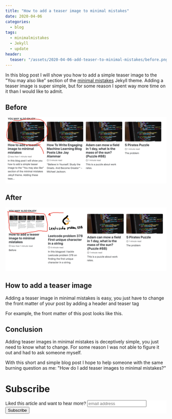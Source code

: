 ```yaml
---
title: "How to add a teaser image to minimal mistakes"
date: 2020-04-06
categories:
  - blog
tags:
  - minimalmistakes
  - Jekyll
  - update
header:
  teaser: "/assets/2020-04-06-add-teaser-to-minimal-mistakes/before.png"
---
```


In this blog post I will show you how to add a simple teaser image to the
"You may also like" section of the [minimal
mistakes](https://mmistakes.github.io/minimal-mistakes/about/) Jekyll theme.
Adding a teaser image is super simple, but for some reason I spent way
more time on it than I would like to admit. 

## Before

<img src="/assets/2020-04-06-add-teaser-to-minimal-mistakes/before.png">

## After

<img src="/assets/2020-04-06-add-teaser-to-minimal-mistakes/after.png">

## How to add a teaser image

Adding a teaser image in minimal mistakes is easy, you just have to change
the front matter of your post by adding a header and teaser tag

<script src="https://gist.github.com/Rainymood/b8fcbfb82949a188d31ceccf95ce1819.js"></script>

<!-- ```YAML
header: 
  teaser: "/path/to/image.png"
``` -->

For example, the front matter of this post looks like this. 

<script src="https://gist.github.com/Rainymood/2b58c32c9efc7e6b329128fe6a4344f4.js"></script>

<!-- ```YAML
---
title: "How to add a teaser image to minimal mistakes"
date: 2020-04-06
categories:
  - blog
tags:
  - Jekyll
  - update
header:
  teaser: "/assets/2020-04-06-add-teaser-to-minimal-mistakes/before.png"
---
``` -->

## Conclusion

Adding teaser images in minimal mistakes is deceptively simple, you just need
to know what to change. For some reason I was not able to figure it out and
had to ask someone myself.

With this short and simple blog post I hope to help someone with the same
burning question as me: "How do I add teaser images to minimal mistakes?"

# Subscribe

<!-- Begin Mailchimp Signup Form -->
<link href="//cdn-images.mailchimp.com/embedcode/horizontal-slim-10_7.css" rel="stylesheet" type="text/css">
<style type="text/css">
  #mc_embed_signup{background:#fff; clear:left; font:14px Helvetica,Arial,sans-serif; width:100%;}
  /* Add your own Mailchimp form style overrides in your site stylesheet or in this style block.
     We recommend moving this block and the preceding CSS link to the HEAD of your HTML file. */
</style>
<div id="mc_embed_signup">
<form action="https://gmail.us3.list-manage.com/subscribe/post?u=92fe86c389878585bc87837e8&amp;id=50543deff9" method="post" id="mc-embedded-subscribe-form" name="mc-embedded-subscribe-form" class="validate" target="_blank" novalidate>
    <div id="mc_embed_signup_scroll">
  <label for="mce-EMAIL">Liked this article and want to hear more?</label>
  <input type="email" value="" name="EMAIL" class="email" id="mce-EMAIL" placeholder="email address" required>
    <!-- real people should not fill this in and expect good things - do not remove this or risk form bot signups-->
    <div style="position: absolute; left: -5000px;" aria-hidden="true"><input type="text" name="b_92fe86c389878585bc87837e8_50543deff9" tabindex="-1" value=""></div>
    <div class="clear"><input type="submit" value="Subscribe" name="subscribe" id="mc-embedded-subscribe" class="button"></div>
    </div>
</form>
</div>
<!--End mc_embed_signup-->